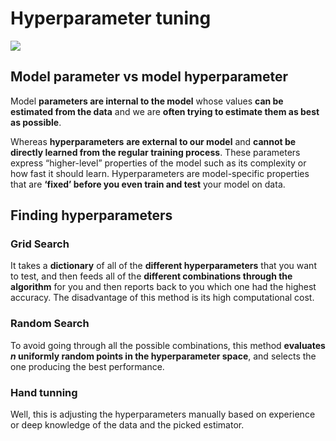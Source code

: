 # Hyperparameter tuning

![](https://media.giphy.com/media/zZe6jL6FSQm08/giphy.gif)

## Model parameter vs model hyperparameter

Model **parameters are internal to the model** whose values **can be estimated from the data** and we are **often trying to estimate them as best as possible**.&#x20;

Whereas **hyperparameters** **are external to our model** and **cannot be directly learned from the regular training process**. These parameters express “higher-level” properties of the model such as its complexity or how fast it should learn. Hyperparameters are model-specific properties that are **‘fixed’ before you even train and test** your model on data.

## Finding hyperparameters

### **Grid Search**

It takes a **dictionary** of all of the **different hyperparameters** that you want to test, and then feeds all of the **different combinations through the algorithm** for you and then reports back to you which one had the highest accuracy. The disadvantage of this method is its high computational cost.

### Random Search

To avoid going through all the possible combinations, this method **evaluates&#x20;**_**n**_**&#x20;uniformly random points in the hyperparameter space**, and selects the one producing the best performance.

### Hand tunning

Well, this is adjusting the hyperparameters manually based on experience or deep knowledge of the data and the picked estimator.

